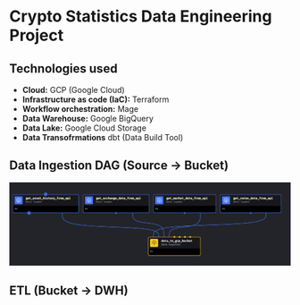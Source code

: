 # Crypto Statistics Data Engineering Project

## Technologies used

- **Cloud:** GCP (Google Cloud)
- **Infrastructure as code (IaC):** Terraform
- **Workflow orchestration:** Mage
- **Data Warehouse:** Google BigQuery
- **Data Lake:** Google Cloud Storage
- **Data Transofrmations** dbt (Data Build Tool)

## Data Ingestion DAG (Source -> Bucket)
![Data Ingestion DAG.png](https://github.com/lupusruber/crypto_stats/blob/master/Data%20Ingestion%20DAG.png)

## ETL (Bucket -> DWH)


